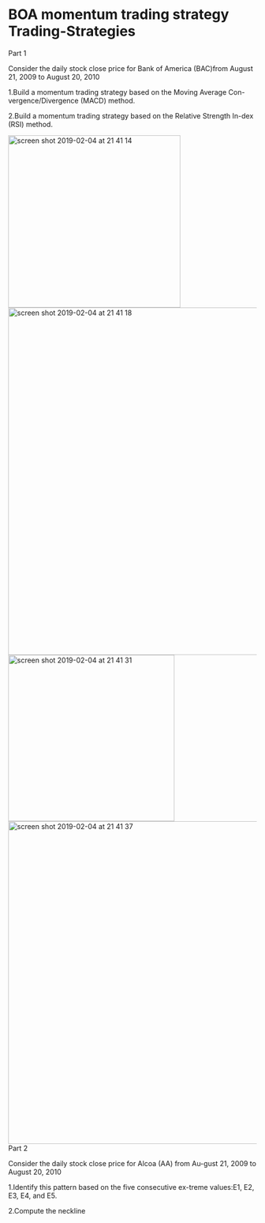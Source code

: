 # BOA momentum trading strategy Trading-Strategies

Part 1

Consider the daily stock close price for Bank of America (BAC)from August 21, 2009 to August 20, 2010 

1.Build a momentum trading strategy based on the Moving Average Con-vergence/Divergence (MACD) method.

2.Build a momentum trading strategy based on the Relative Strength In-dex (RSI) method.

<img width="349" alt="screen shot 2019-02-04 at 21 41 14" src="https://user-images.githubusercontent.com/22850807/52250507-46ebb980-28c6-11e9-9b4c-7d671675cd72.png">

<img width="704" alt="screen shot 2019-02-04 at 21 41 18" src="https://user-images.githubusercontent.com/22850807/52250514-4bb06d80-28c6-11e9-8f1a-b9e0bb22826e.png">

<img width="337" alt="screen shot 2019-02-04 at 21 41 31" src="https://user-images.githubusercontent.com/22850807/52250524-4eab5e00-28c6-11e9-9e0b-4e9ac802b4e0.png">

<img width="654" alt="screen shot 2019-02-04 at 21 41 37" src="https://user-images.githubusercontent.com/22850807/52250536-52d77b80-28c6-11e9-89d2-391bdbf750c8.png">
Part 2

Consider the daily stock close price for Alcoa (AA) from Au-gust 21, 2009 to August 20, 2010

1.Identify this pattern based on the five consecutive ex-treme values:E1, E2, E3, E4, and E5.

2.Compute the neckline 
